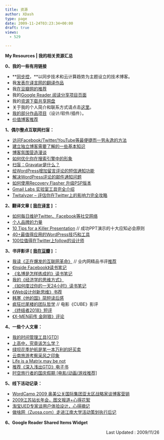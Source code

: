 ```yaml
---
title: 资源
author: XDash
type: page
date: 2009-11-24T03:23:34+00:00
draft: true
views:
  - 529

---
```

**My Resources | 我的相关资源汇总**

**0、我的一些有用链接**

  * **<a href="http://www.syncoo.com" target="_blank">同步控</a>，**以同步技术和云计算趋势为主题设立的技术博客。
  * 我<a href="http://www.yeeyan.com/space/translations/xdash" target="_blank">发表在译言网的翻译作品</a>
  * 我<a href="http://www.douban.com/people/xdash/recs" target="_blank">在豆瓣网的推荐</a>
  * 我的<a href="http://www.google.com/reader/shared/user/08632121277628607005/state/com.google/broadcast" target="_blank">Google Reader 阅读分享项目页面</a>
  * 我的<a href="http://www.uushare.com/user/xdash/file" target="_blank">资源下载共享网盘</a>
  * 关于我的个人简介和联系方式请点击<a href="http://www.fanbing.net/about" target="_blank">这里</a>。
  * <a href="http://www.fanbing.net/project" target="_blank">我的部分作品项目</a>（设计/软件/插件）。
  * <a href="http://www.fanbing.net/valuable-blogs" target="_blank">价值博客推荐</a>

**1、偶尔整点互联网扫盲：**

  * <a href="http://www.fanbing.net/hotspot-for-facebook.html" target="_blank">访问Facebook/Twitter/YouTube等最便捷而一劳永逸的方法</a>
  * <a href="http://www.fanbing.net/how-to-build-an-independent-blog.html" target="_blank">建立独立博客需要了解的一些基本知识</a>
  * <a href="http://www.fanbing.net/blog-atmosphere-design.html" target="_blank">博客氛围营造漫谈</a>
  * <a href="http://www.fanbing.net/how-to-seo-yourself.html" target="_blank">如何优化你在搜索引擎中的形象</a>
  * <a href="http://www.fanbing.net/gravatar.html" target="_blank">扫盲：Gravatar是什么？</a>
  * <a href="http://www.fanbing.net/wp-comment-sms-alert.html" target="_blank">给WordPress增加留言评论的短信通知功能</a>
  * <a href="http://www.fanbing.net/comment-to-email-solved.html" target="_blank">解决WordPress评论的邮件通知问题</a>
  * <a href="http://www.fanbing.net/use-recovery-flasher-to-update-psp.html" target="_blank">如何使用Recovery Flasher 升级PSP版本</a>
  * <a href="http://www.fanbing.net/google-labs-in-gmail.html" target="_blank">Gmail Labs 实验室工具完全介绍</a>
  * <a href="http://www.fanbing.net/twitalyzer-evaluate-your-influence-at-twitter.html" target="_blank">Twitalyzer &#8211; 评估你在Twitter上的影响力完全攻略</a>

**2、翻译文章 [ <a href="http://www.yeeyan.com/space/translations/xdash" target="_blank">我在译言</a> ] ：**

  * <a href="http://www.fanbing.net/maintain-twitter-facebook.html" target="_blank">如何每日维护Twitter、Facebook等社交网络</a>
  * <a href="http://www.fanbing.net/personal-brand-power.html" target="_blank">个人品牌的力量</a>
  * <a href="http://www.fanbing.net/10-tips-for-a-killer-presentation.html" target="_blank">10 Tips for a Killer Presentation</a> // 成功PPT演示的十大应知必会原则
  * <a href="http://www.fanbing.net/40%e6%9c%80%e5%80%bc%e5%be%97%e5%ba%94%e7%94%a8%e7%9a%84wordpress%e6%8a%80%e5%b7%a7%e5%92%8c%e5%b7%a5%e5%85%b7%e8%af%91.html" target="_blank">40+最值得应用的WordPress技巧和工具</a>
  * <a href="http://www.fanbing.net/100%e4%bd%8d%e5%80%bc%e5%be%97%e5%9c%a8twitter%e4%b8%8afollow%e7%9a%84web%e8%ae%be%e8%ae%a1%e5%b8%88%ef%bc%88%e8%af%91%ef%bc%89.html" target="_blank">100位值得在Twitter上follow的设计师</a>

**3、书评影评 [ <a href="http://www.douban.com/people/xdash/" target="_blank">我在豆瓣</a> ] ：**

<a href="http://www.fanbing.net/x-men-wolverine.html" target="_blank"></a>

  * <a href="http://www.fanbing.net/booming-sns-revolution.html" target="_blank">我读《正在爆发的互联网革命》</a> // 业内网精品书评<a href="http://www.iyenei.com/yenei-news/2009/1101/1811.html" target="_blank">推荐</a>
  * <a href="http://www.fanbing.net/inside-facebook-reading-notes.html" target="_blank">《Inside Facebook》读书笔记</a>
  * <a href="http://www.fanbing.net/%e3%80%8a%e5%90%8d%e5%8d%9a%e6%98%af%e6%80%8e%e6%a0%b7%e7%82%bc%e6%88%90%e7%9a%84%e3%80%8b%e8%af%bb%e4%b9%a6%e7%ac%94%e8%ae%b0.html" target="_blank">《名博是怎样练成的》读书笔记</a>
  * <a href="http://www.fanbing.net/my-eco-thingking-pattern.html" target="_self">我的《经济学的思维方式》</a>
  * <a href="http://www.fanbing.net/%e5%a6%82%e4%bd%95%e5%ba%a6%e8%bf%87%e4%bd%a0%e7%9a%84%e4%b8%80%e5%a4%a924%e5%b0%8f%e6%97%b6.html" target="_blank">《如何度过你的一天24小时》读书笔记</a>
  * <a href="http://www.fanbing.net/web-standards-creativity-book.html" target="_blank">《Web设计创新思维》书荐</a>
  * <a href="http://www.fanbing.net/twocold-tadeguo.html" target="_blank">韩寒《他的国》简短读后感</a>
  * <a href="http://www.fanbing.net/cube-and-team.html" target="_blank">疯狂烂尾楼的团队哲学</a> // 电影《CUBE》影评
  * <a href="http://www.fanbing.net/terminator-salvation.html" target="_blank">《终结者2018》短评</a>
  * <a href="http://www.fanbing.net/x-men-wolverine.html" target="_blank">《X-MEN前传 金刚狼》评论</a>

**4、一些个人文章：**

  * <a href="http://www.fanbing.net/my-gtd-tools.html" target="_blank">我的时间管理工具[GTD]</a>
  * <a href="http://www.fanbing.net/highschool-learning.html" target="_blank">上高中，究竟该怎么学？</a>
  * <a href="http://www.fanbing.net/green-dam.html" target="_blank">绿坝花季护航是笔一本万利的好买卖</a>
  * <a href="http://www.fanbing.net/yunan-travel-1.html" target="_blank">云南旅游考察采风之印象</a>
  * <a href="http://www.fanbing.net/life-is-a-matrix-maybe-not.html" target="_self">Life is a Matrix,may be not</a>
  * <a href="http://www.fanbing.net/simple-terms-about-gtd.html" target="_blank">推荐《深入浅出GTD》电子书</a>
  * <a href="http://www.fanbing.net/time-travellers-holidays.html" target="_blank">时空旅行者的国庆假期 [电影/动画/游戏推荐]</a>

**5、线下活动记录：**

  * <a title="Permanent Link to 【WCC2009】奥美公关国际集团亚太区战略家谈博客营销" rel="bookmark" href="http://www.fanbing.net/michael-ogilvy-tips-on-blog-marketing.html">WordCamp 2009 奥美公关国际集团亚太区战略家谈博客营销</a>
  * <a href="http://www.fanbing.net/2009-js-chinaz-meeting.html" target="_blank">2009江苏站长年会，图文报道+心得花絮</a>
  * <a href="http://www.fanbing.net/inner-ued-lecture.html" target="_blank">淘宝UED专家谈用户体验设计，心得摘记</a>
  * <a href="http://www.fanbing.net/zuosa-jndx-meeting-minutes.html" target="_blank">做啥网（Zuosa.com）走进江南大学活动策划执行后记</a>

**6、Google Reader Shared Items Widget**  
  


<p style="text-align: right;">
  Last Updated : 2009/11/26
</p>